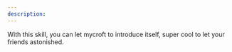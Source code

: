 ```yaml
---
description: 
---
```

With this skill, you can let mycroft to introduce itself, super cool to let your friends astonished.
